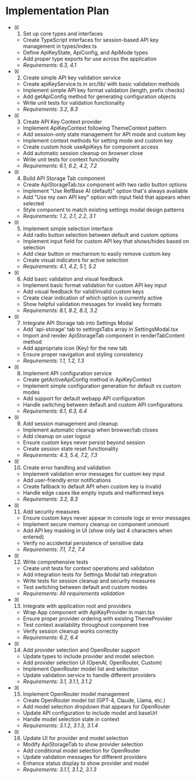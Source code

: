 # Implementation Plan

- [x] 1. Set up core types and interfaces


  - Create TypeScript interfaces for session-based API key management in types/index.ts
  - Define ApiKeyState, ApiConfig, and ApiMode types
  - Add proper type exports for use across the application
  - _Requirements: 6.3, 4.1_

- [x] 2. Create simple API key validation service


  - Create apiKeyService.ts in src/lib/ with basic validation methods
  - Implement simple API key format validation (length, prefix checks)
  - Add getApiConfig method for generating configuration objects
  - Write unit tests for validation functionality
  - _Requirements: 3.2, 8.3_

- [x] 3. Create API Key Context provider


  - Implement ApiKeyContext following ThemeContext pattern
  - Add session-only state management for API mode and custom key
  - Implement context methods for setting mode and custom key
  - Create custom hook useApiKeys for component access
  - Add automatic session cleanup on browser close
  - Write unit tests for context functionality
  - _Requirements: 6.1, 6.2, 4.2, 7.2_

- [x] 4. Build API Storage Tab component


  - Create ApiStorageTab.tsx component with two radio button options
  - Implement "Use RefBase AI (default)" option that's always available
  - Add "Use my own API key" option with input field that appears when selected
  - Style component to match existing settings modal design patterns
  - _Requirements: 1.2, 2.1, 2.2, 3.1_

- [x] 5. Implement simple selection interface

  - Add radio button selection between default and custom options
  - Implement input field for custom API key that shows/hides based on selection
  - Add clear button or mechanism to easily remove custom key
  - Create visual indicators for active selection
  - _Requirements: 4.1, 4.2, 5.1, 5.2_

- [x] 6. Add basic validation and visual feedback

  - Implement basic format validation for custom API key input
  - Add visual feedback for valid/invalid custom keys
  - Create clear indication of which option is currently active
  - Show helpful validation messages for invalid key formats
  - _Requirements: 8.1, 8.2, 8.3, 3.2_

- [x] 7. Integrate API Storage tab into Settings Modal


  - Add 'api-storage' tab to settingsTabs array in SettingsModal.tsx
  - Import and render ApiStorageTab component in renderTabContent method
  - Add appropriate icon (Key) for the new tab
  - Ensure proper navigation and styling consistency
  - _Requirements: 1.1, 1.2, 1.3_

- [x] 8. Implement API configuration service

  - Create getActiveApiConfig method in ApiKeyContext
  - Implement simple configuration generation for default vs custom modes
  - Add support for default webapp API configuration
  - Handle switching between default and custom API configurations
  - _Requirements: 6.1, 6.3, 6.4_

- [x] 9. Add session management and cleanup

  - Implement automatic cleanup when browser/tab closes
  - Add cleanup on user logout
  - Ensure custom keys never persist beyond session
  - Create session state reset functionality
  - _Requirements: 4.3, 5.4, 7.2, 7.3_

- [x] 10. Create error handling and validation

  - Implement validation error messages for custom key input
  - Add user-friendly error notifications
  - Create fallback to default API when custom key is invalid
  - Handle edge cases like empty inputs and malformed keys
  - _Requirements: 3.2, 8.3_

- [x] 11. Add security measures

  - Ensure custom keys never appear in console logs or error messages
  - Implement secure memory cleanup on component unmount
  - Add API key masking in UI (show only last 4 characters when entered)
  - Verify no accidental persistence of sensitive data
  - _Requirements: 7.1, 7.2, 7.4_

- [x] 12. Write comprehensive tests


  - Create unit tests for context operations and validation
  - Add integration tests for Settings Modal tab integration
  - Write tests for session cleanup and security measures
  - Test switching between default and custom modes
  - _Requirements: All requirements validation_

- [x] 13. Integrate with application root and providers



  - Wrap App component with ApiKeyProvider in main.tsx
  - Ensure proper provider ordering with existing ThemeProvider
  - Test context availability throughout component tree
  - Verify session cleanup works correctly
  - _Requirements: 6.2, 6.4_

- [x] 14. Add provider selection and OpenRouter support


  - Update types to include provider and model selection
  - Add provider selection UI (OpenAI, OpenRouter, Custom)
  - Implement OpenRouter model list and selection
  - Update validation service to handle different providers
  - _Requirements: 3.1, 3.1.1, 3.1.2_

- [x] 15. Implement OpenRouter model management

  - Create OpenRouter model list (GPT-4, Claude, Llama, etc.)
  - Add model selection dropdown that appears for OpenRouter
  - Update API configuration to include model and baseUrl
  - Handle model selection state in context
  - _Requirements: 3.1.2, 3.1.3, 3.1.4_

- [x] 16. Update UI for provider and model selection



  - Modify ApiStorageTab to show provider selection
  - Add conditional model selection for OpenRouter
  - Update validation messages for different providers
  - Enhance status display to show provider and model
  - _Requirements: 3.1.1, 3.1.2, 3.1.3_